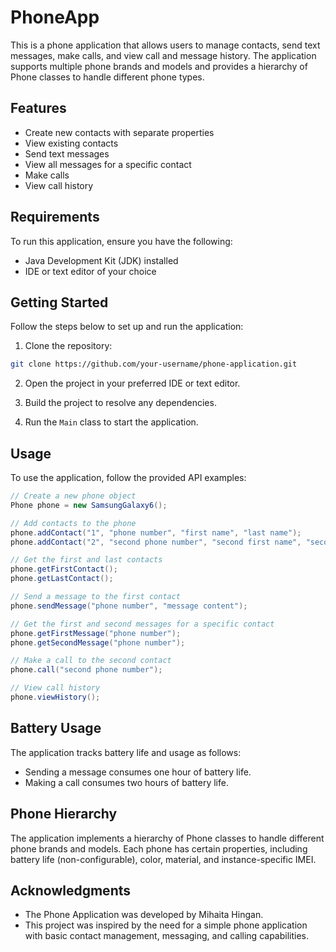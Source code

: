 # PhoneApp

This is a phone application that allows users to manage contacts, send text messages, make calls, and view call and message history. The application supports multiple phone brands and models and provides a hierarchy of Phone classes to handle different phone types.

## Features

- Create new contacts with separate properties
- View existing contacts
- Send text messages
- View all messages for a specific contact
- Make calls
- View call history

## Requirements

To run this application, ensure you have the following:

- Java Development Kit (JDK) installed
- IDE or text editor of your choice

## Getting Started

Follow the steps below to set up and run the application:

1. Clone the repository:

```bash
git clone https://github.com/your-username/phone-application.git
```

2. Open the project in your preferred IDE or text editor.

3. Build the project to resolve any dependencies.

4. Run the `Main` class to start the application.

## Usage

To use the application, follow the provided API examples:

```java
// Create a new phone object
Phone phone = new SamsungGalaxy6();

// Add contacts to the phone
phone.addContact("1", "phone number", "first name", "last name");
phone.addContact("2", "second phone number", "second first name", "second last name");

// Get the first and last contacts
phone.getFirstContact();
phone.getLastContact();

// Send a message to the first contact
phone.sendMessage("phone number", "message content");

// Get the first and second messages for a specific contact
phone.getFirstMessage("phone number");
phone.getSecondMessage("phone number");

// Make a call to the second contact
phone.call("second phone number");

// View call history
phone.viewHistory();
```

## Battery Usage

The application tracks battery life and usage as follows:

- Sending a message consumes one hour of battery life.
- Making a call consumes two hours of battery life.

## Phone Hierarchy

The application implements a hierarchy of Phone classes to handle different phone brands and models. Each phone has certain properties, including battery life (non-configurable), color, material, and instance-specific IMEI.

## Acknowledgments

- The Phone Application was developed by Mihaita Hingan.
- This project was inspired by the need for a simple phone application with basic contact management, messaging, and calling capabilities.
